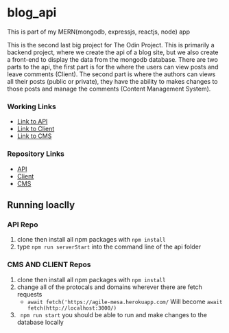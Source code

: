 # blog_api
This is part of my MERN(mongodb, expressjs, reactjs, node) app

This is the second last big project for The Odin Project.
This is primarily a backend project, where we create the api of a blog site, but we also create a front-end to display the data from the mongodb database. There are two parts to the api, the first part is for the where the users can view posts and leave comments (Client). The second part is where the authors can views all their posts (public or private), they have the ability to makes changes to those posts and manage the comments (Content Management System). 

### Working Links

- [Link to API](https://agile-mesa-41864.herokuapp.com/)
- [Link to Client](https://blog-client-brandhawa.netlify.app/)
- [Link to CMS](https://blog-cms-brandhawa.netlify.app/)

### Repository Links 
- [API](https://github.com/brandhawa99/blog_api)
- [Client](https://github.com/brandhawa99/blog_client)
- [CMS](https://github.com/brandhawa99/blog_cms) 

## Running loaclly 
### API Repo 
1. clone then install all npm packages with ```npm install```
2. type  ``` npm run serverStart ``` into the command line of the api folder
### CMS AND CLIENT Repos
1. clone then install all npm packages with ```npm install```
2. change all of the protocals and domains wherever there are fetch requests
    - ```await fetch('https://agile-mesa.herokuapp.com/``` Will become ```await fetch(http://localhost:3000/)```
3. ``` npm run start``` you should be able to run and make changes to the database locally
